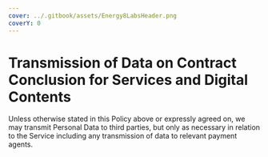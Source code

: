 ```yaml
---
cover: ../.gitbook/assets/Energy8LabsHeader.png
coverY: 0
---
```


# Transmission of Data on Contract Conclusion for Services and Digital Contents

Unless otherwise stated in this Policy above or expressly agreed on, we may transmit Personal Data to third parties, but only as necessary in relation to the Service including any transmission of data to relevant payment agents.
